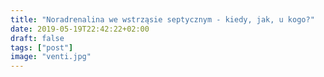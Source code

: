 ```yaml
---
title: "Noradrenalina we wstrząsie septycznym - kiedy, jak, u kogo?"
date: 2019-05-19T22:42:22+02:00
draft: false
tags: ["post"]
image: "venti.jpg"
---
```


